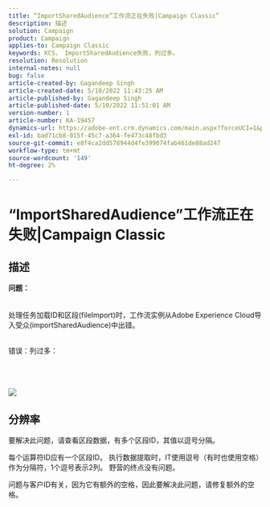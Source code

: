 ```yaml
---
title: “ImportSharedAudience”工作流正在失败|Campaign Classic”
description: 描述
solution: Campaign
product: Campaign
applies-to: Campaign Classic
keywords: KCS， ImportSharedAudience失败，列过多。
resolution: Resolution
internal-notes: null
bug: false
article-created-by: Gagandeep Singh
article-created-date: 5/10/2022 11:43:25 AM
article-published-by: Gagandeep Singh
article-published-date: 5/10/2022 11:51:01 AM
version-number: 1
article-number: KA-19457
dynamics-url: https://adobe-ent.crm.dynamics.com/main.aspx?forceUCI=1&pagetype=entityrecord&etn=knowledgearticle&id=a7ccf962-56d0-ec11-a7b5-00224809c556
exl-id: bad71cb8-015f-45c7-a364-fe473c48fbd3
source-git-commit: e8f4ca2dd578944d4fe399074fab461de88ad247
workflow-type: tm+mt
source-wordcount: '149'
ht-degree: 2%

---
```


# “ImportSharedAudience”工作流正在失败|Campaign Classic

## 描述

<b>问题：</b>
<br> <br><br>处理任务加载ID和区段(fileImport)时，工作流实例从Adobe Experience Cloud导入受众(importSharedAudience)中出错。

<br>错误：列过多：

<br> <br><br>![](https://adobe.sharepoint.com/sites/D365EntAttachments/account/604485c9-a5ed-e811-a94a-000d3a34e4b0/incident/E-000185882/Fileimport%20Error.png)

## 分辨率


要解决此问题，请查看区段数据，有多个区段ID，其值以逗号分隔。

每个运算符ID应有一个区段ID。 执行数据提取时，IT使用逗号（有时也使用空格）作为分隔符，1个逗号表示2列。 野营的终点没有问题。

问题与客户ID有关，因为它有额外的空格，因此要解决此问题，请修复额外的空格。
